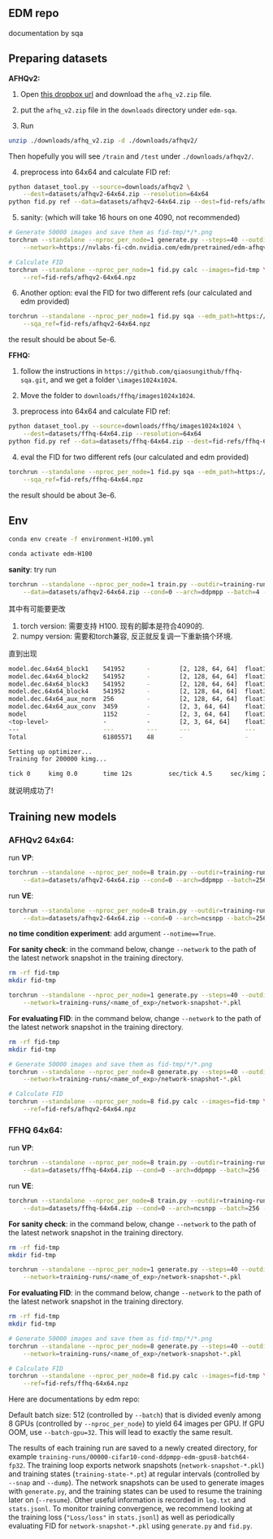 ## EDM repo
documentation by sqa

## Preparing datasets

**AFHQv2:** 

1. Open [this dropbox url](https://www.dropbox.com/s/vkzjokiwof5h8w6/afhq_v2.zip?dl=0) and download the `afhq_v2.zip` file.

2. put the `afhq_v2.zip` file in the `downloads` directory under `edm-sqa`.

3. Run

```.bash
unzip ./downloads/afhq_v2.zip -d ./downloads/afhqv2/
```

Then hopefully you will see `/train` and `/test` under `./downloads/afhqv2/`.

4. preprocess into 64x64 and calculate FID ref:

```.bash
python dataset_tool.py --source=downloads/afhqv2 \
    --dest=datasets/afhqv2-64x64.zip --resolution=64x64
python fid.py ref --data=datasets/afhqv2-64x64.zip --dest=fid-refs/afhqv2-64x64.npz
```

5. sanity: (which will take 16 hours on one 4090, not recommended)

```.bash
# Generate 50000 images and save them as fid-tmp/*/*.png
torchrun --standalone --nproc_per_node=1 generate.py --steps=40 --outdir=fid-tmp --seeds=0-49999 --subdirs \
    --network=https://nvlabs-fi-cdn.nvidia.com/edm/pretrained/edm-afhqv2-64x64-uncond-vp.pkl

# Calculate FID
torchrun --standalone --nproc_per_node=1 fid.py calc --images=fid-tmp \
    --ref=fid-refs/afhqv2-64x64.npz
```

6. Another option: eval the FID for two different refs (our calculated and edm provided)

```.bash
torchrun --standalone --nproc_per_node=1 fid.py sqa --edm_path=https://nvlabs-fi-cdn.nvidia.com/edm/fid-refs/afhqv2-64x64.npz \
    --sqa_ref=fid-refs/afhqv2-64x64.npz
```

the result should be about 5e-6.

**FFHQ:** 

1. follow the instructions in `https://github.com/qiaosungithub/ffhq-sqa.git`, and we get a folder `\images1024x1024`.

2. Move the folder to `downloads/ffhq/images1024x1024`.

3. preprocess into 64x64 and calculate FID ref:

```.bash
python dataset_tool.py --source=downloads/ffhq/images1024x1024 \
    --dest=datasets/ffhq-64x64.zip --resolution=64x64
python fid.py ref --data=datasets/ffhq-64x64.zip --dest=fid-refs/ffhq-64x64.npz
```

4. eval the FID for two different refs (our calculated and edm provided)

```.bash
torchrun --standalone --nproc_per_node=1 fid.py sqa --edm_path=https://nvlabs-fi-cdn.nvidia.com/edm/fid-refs/ffhq-64x64.npz \
    --sqa_ref=fid-refs/ffhq-64x64.npz
```

the result should be about 3e-6.

## Env

```.bash
conda env create -f environment-H100.yml

conda activate edm-H100
```

__sanity__: try run

```.bash
torchrun --standalone --nproc_per_node=1 train.py --outdir=training-runs \
    --data=datasets/afhqv2-64x64.zip --cond=0 --arch=ddpmpp --batch=4 --cres=1,2,2,2 --lr=2e-4 --dropout=0.25 --augment=0.15 --tick=1
```

其中有可能要更改
1. torch version: 需要支持 H100. 现有的脚本是符合4090的.
2. numpy version: 需要和torch兼容, 反正就反复调一下重新搞个环境.

直到出现
```.bash
model.dec.64x64_block1    541952      -        [2, 128, 64, 64]  float32 
model.dec.64x64_block2    541952      -        [2, 128, 64, 64]  float32 
model.dec.64x64_block3    541952      -        [2, 128, 64, 64]  float32 
model.dec.64x64_block4    541952      -        [2, 128, 64, 64]  float32 
model.dec.64x64_aux_norm  256         -        [2, 128, 64, 64]  float32 
model.dec.64x64_aux_conv  3459        -        [2, 3, 64, 64]    float32 
model                     1152        -        [2, 3, 64, 64]    float32 
<top-level>               -           -        [2, 3, 64, 64]    float32 
---                       ---         ---      ---               ---     
Total                     61805571    48       -                 -       

Setting up optimizer...
Training for 200000 kimg...

tick 0     kimg 0.0       time 12s          sec/tick 4.5     sec/kimg 2272.16 maintenance 7.4    cpumem 3.05   gpumem 9.34   reserved 12.68
```
就说明成功了!

## Training new models

### AFHQv2 64x64:

run **VP**:

```.bash
torchrun --standalone --nproc_per_node=8 train.py --outdir=training-runs \
    --data=datasets/afhqv2-64x64.zip --cond=0 --arch=ddpmpp --batch=256 --cres=1,2,2,2 --lr=2e-4 --dropout=0.25 --augment=0.15
```

run **VE**:

```.bash
torchrun --standalone --nproc_per_node=8 train.py --outdir=training-runs \
    --data=datasets/afhqv2-64x64.zip --cond=0 --arch=ncsnpp --batch=256 --cres=1,2,2,2 --lr=2e-4 --dropout=0.25 --augment=0.15
```

__no time condition experiment__: add argument `--notime==True`.

__For sanity check__: in the command below, change `--network` to the path of the latest network snapshot in the training directory.

```.bash
rm -rf fid-tmp
mkdir fid-tmp

torchrun --standalone --nproc_per_node=1 generate.py --steps=40 --outdir=fid-tmp --seeds=0-9 --subdirs \
    --network=training-runs/<name_of_exp>/network-snapshot-*.pkl
```

__For evaluating FID__: in the command below, change `--network` to the path of the latest network snapshot in the training directory.

```.bash
rm -rf fid-tmp
mkdir fid-tmp

# Generate 50000 images and save them as fid-tmp/*/*.png
torchrun --standalone --nproc_per_node=8 generate.py --steps=40 --outdir=fid-tmp --seeds=0-49999 --subdirs \
    --network=training-runs/<name_of_exp>/network-snapshot-*.pkl

# Calculate FID
torchrun --standalone --nproc_per_node=8 fid.py calc --images=fid-tmp \
    --ref=fid-refs/afhqv2-64x64.npz
```

### FFHQ 64x64:

run **VP**:

```.bash
torchrun --standalone --nproc_per_node=8 train.py --outdir=training-runs \
    --data=datasets/ffhq-64x64.zip --cond=0 --arch=ddpmpp --batch=256 --cres=1,2,2,2 --lr=2e-4 --dropout=0.05 --augment=0.15
```

run **VE**:

```.bash
torchrun --standalone --nproc_per_node=8 train.py --outdir=training-runs \
    --data=datasets/ffhq-64x64.zip --cond=0 --arch=ncsnpp --batch=256 --cres=1,2,2,2 --lr=2e-4 --dropout=0.05 --augment=0.15
```

__For sanity check__: in the command below, change `--network` to the path of the latest network snapshot in the training directory.

```.bash
rm -rf fid-tmp
mkdir fid-tmp

torchrun --standalone --nproc_per_node=1 generate.py --steps=40 --outdir=fid-tmp --seeds=0-9 --subdirs \
    --network=training-runs/<name_of_exp>/network-snapshot-*.pkl
```

__For evaluating FID__: in the command below, change `--network` to the path of the latest network snapshot in the training directory.

```.bash
rm -rf fid-tmp
mkdir fid-tmp

# Generate 50000 images and save them as fid-tmp/*/*.png
torchrun --standalone --nproc_per_node=8 generate.py --steps=40 --outdir=fid-tmp --seeds=0-49999 --subdirs \
    --network=training-runs/<name_of_exp>/network-snapshot-*.pkl

# Calculate FID
torchrun --standalone --nproc_per_node=8 fid.py calc --images=fid-tmp \
    --ref=fid-refs/ffhq-64x64.npz
```

Here are documentations by edm repo:

Default batch size: 512 (controlled by `--batch`) that is divided evenly among 8 GPUs (controlled by `--nproc_per_node`) to yield 64 images per GPU. If GPU OOM, use `--batch-gpu=32`. This will lead to exactly the same result.

The results of each training run are saved to a newly created directory, for example `training-runs/00000-cifar10-cond-ddpmpp-edm-gpus8-batch64-fp32`. The training loop exports network snapshots (`network-snapshot-*.pkl`) and training states (`training-state-*.pt`) at regular intervals (controlled by `--snap` and `--dump`). The network snapshots can be used to generate images with `generate.py`, and the training states can be used to resume the training later on (`--resume`). Other useful information is recorded in `log.txt` and `stats.jsonl`. To monitor training convergence, we recommend looking at the training loss (`"Loss/loss"` in `stats.jsonl`) as well as periodically evaluating FID for `network-snapshot-*.pkl` using `generate.py` and `fid.py`.
